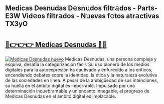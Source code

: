 ## Medicas Desnudas D𝚎sn𝚞dos filtr𝚊dos - Parts-E3W Vid𝚎os filtr𝚊dos - N𝚞evas f𝚘tos atr𝚊ctivas TX3yO

# <h2><a href="http://mbatgbj.tromn.icu/?c=Medicas+Desnudas">🔗👉👉👉 Medicas Desnudas 🔗🔗</a></h2>

[![Medicas Desnudas nuevo](https://i.imgur.com/pEAQMta.gif)](http://mbatgbj.tromn.icu/?c=Medicas+Desnudas)
Medicas Desnudas, una persona compleja y esquiva, desafía la categorización fácil. Su uso pionero de los medios digitales para la autoexpresión ha cautivado y enfurecido a los críticos, encendiendo debates sobre la identidad, la ética y la naturaleza evolutiva de las sociedades en línea. A pesar de la ambigüedad de sus intenciones, su huella en el ámbito digital es imborrable. Impulsado por una determinación inquebrantable y un encanto innegable, el progreso de Medicas Desnudas en el ámbito digital es implacable.
